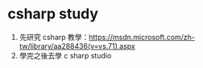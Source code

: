 # csharp study

1. 先研究 csharp 教學：https://msdn.microsoft.com/zh-tw/library/aa288436(v=vs.71).aspx
2. 學完之後去學 c sharp studio